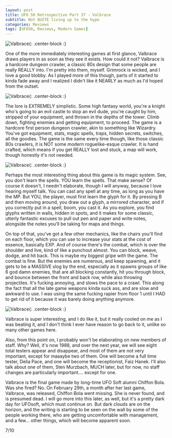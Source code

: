 ```yaml
---
layout: post
title: UFO 50 Retrospective Part 37 - Valbrace
subtitle: Not QUITE living up to the hype
categories: Reviews
tags: [UFO50, Reviews, Modern Games]
---
```


![Valbrace](https://imgur.com/BkrRevH.png){: .center-block :}

One of the more immediately interesting games at first glance, Valbrace draws players in as soon as they see it exists. How could it not? Valbrace is a hardcore dungeon crawler, a classic 80s design that some people are really REALLY into. I'm pretty into them, myself. Grimrock is wicked, and I love a good blobby. As I played more of this though, parts of it started to kinda fade away and I realized I didn't like it NEARLY as much as I'd hoped from the outset.

![Valbrace](https://imgur.com/OiI4lHJ.png){: .center-block :}


The lore is EXTREMELY simplistic. Some high fantasy world, you're a knight who's going to an evil castle to stop an evil dude, you're caught by him, stripped of your equipment, and thrown in the depths of the tower. Climb down, fighting enemies and getting equipment, to proceed. The game is a hardcore first person dungeon crawler, akin to something like Wizardry. You've got equipment, stats, magic spells, traps, hidden secrets, switches, all the goodies. The game is the same every time though, like those classic 80s crawlers, it is NOT some modern roguelike-esque crawler. It is hand crafted, which means if you get REALLY lost and stuck, a map will work, though honestly it's not needed.

![Valbrace](https://imgur.com/8FDIeD0.png){: .center-block :}

Perhaps the most interesting thing about this game is its magic system. See, you don't learn the spells. YOU learn the spells. That make sense? Of course it doesn't, I needn't elaborate, though I will anyway, because I love hearing myself talk. You can cast any spell at any time, as long as you have the MP. But YOU, the player, must first learn the glyph for it. By pressing B and then moving around, you draw out a glyph, a mirrored character, and if you correctly put in a spell, boom, you cast it. As you explore, you find glyphs written in walls, hidden in spots, and it makes for some classic, utterly fantastic excuses to pull out pen and paper and write notes, alongside the notes you'll be taking for maps and things.

On top of that, you've got a few other mechanics, like the chairs you'll find on each floor, which you can use to increase your stats at the cost of essence, basically EXP. And of course there's the combat, which is over the shoulder and live, kind of like a punchout almost. You can block, weave, dodge, and hit back. This is maybe my biggest gripe with the game. The combat is fine. But the enemies are numerous, and keep spawning, and it gets to be a MASSIVE slog by the end, especially as it spawns groups of like 6 god damn enemies, that are all blocking constantly, hit you through block, and bounce between the front and back row, while also throwing projectiles. It's fucking annoying, and slows the pace to a crawl. This along the fact that all the late game weapons kinda suck ass, and are slow and awkward to use. I was using the same fucking rapier from floor 1 until I HAD to get rid of it because it was barely doing anything anymore.

![Valbrace](https://imgur.com/Gq9gglx.png){: .center-block :}

Valbrace is super interesting, and I do like it, but it really cooled on me as I was beating it, and I don't think I ever have reason to go back to it, unlike so many other games here.

Also, from this point on, I probably won't be elaborating on new members of staff. Why? Well, it's now 1988, and over the next year, we will see eight total testers appear and disappear, and most of them are not very important, except for maaaybe two of them. One will become a full time tester, Delia Pace, and one will become the receptionist, Faiz Hanek. I'll also talk about one of them, Sten Murzbach, MUCH later, but for now, no staff changes are particularly important.... except for one.

Valbrace is the final game made by long-time UFO Soft alumni Chiffon Bola. Was she fired? No. On February 29th, a month after her last game, Valbrace, was released, Chiffon Bola went missing. She is never found, and is presumed dead. I will go more into this later, as well, but it's a pretty dark day for UFOsoft, which must continue on. But dark clouds are on the horizon, and the writing is starting to be seen on the wall by some of the people working there, who are getting uncomfortable with management, and a few... other things, which will become apparent soon.

7/10